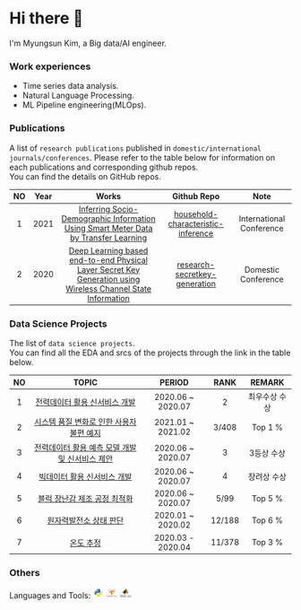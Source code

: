 # Hi there 👋
I'm Myungsun Kim, a Big data/AI engineer.

### Work experiences
* Time series data analysis.  
* Natural Language Processing.  
* ML Pipeline engineering(MLOps).


### Publications
A list of `research publications` published in `domestic/international` `journals/conferences`.
Please refer to the table below for information on each publications and corresponding github repos.  
You can find the details on GitHub repos.  

|NO|Year|Works|Github Repo|Note|
|:--------------------:|:--------------------:|:------------:|:------------:|:------------:|
|1|2021|[Inferring Socio-Demographic Information Using Smart Meter Data by Transfer Learning](https://ieeexplore.ieee.org/document/9791982)|[household-characteristic-inference](https://github.com/mysunk/household-characteristic-inference)|International Conference|
|2|2020|[Deep Learning based end-to-end Physical Layer Secret Key Generation using Wireless Channel State Information](https://www.dbpia.co.kr/Journal/articleDetail?nodeId=NODE10501198)|[research-secretkey-generation](https://github.com/mysunk/research-secretkey-generation)|Domestic Conference|


### Data Science Projects
The list of `data science projects`.  
You can find all the EDA and srcs of the projects through the link in the table below.  

|NO|TOPIC|PERIOD|RANK|REMARK|
|:--------------------:|:--------------------:|:--------------------:|:--------------------:|:--------------------:|
|1|[전력데이터 활용 신서비스 개발](https://github.com/mysunk/kepco-appliances-scheduling)|2020.06 ~ 2020.07|2|최우수상 수상|
|2|[시스템 품질 변화로 인한 사용자 불편 예지](https://github.com/mysunk/dacon-lg-user)|2021.01 ~ 2021.02|3/408|Top 1 %|
|3|[전력데이터 활용 예측 모델 개발 및 신서비스 제안](https://github.com/mysunk/dreamai-load-forecasting)|2020.06 ~ 2020.07|3|3등상 수상|
|4|[빅데이터 활용 신서비스 개발](https://github.com/mysunk/daegu-area-recognition)|2020.06 ~ 2020.07|4|장려상 수상|
|5|[블럭 장난감 제조 공정 최적화](https://github.com/mysunk/dacon-process-optimization)|2020.06 ~ 2020.07|5/99|Top 5 %|
|6|[원자력발전소 상태 판단](https://github.com/mysunk/dacon-powerplant-state-estimation)|2020.01 ~ 2020.02|12/188|Top 6 %|
|7|[온도 추정](https://github.com/mysunk/dacon-temperature-forecasting)|2020.03 - 2020.04|11/378|Top 3 %|

### Others
Languages and Tools:
<code><img height="20" src="https://raw.githubusercontent.com/github/explore/80688e429a7d4ef2fca1e82350fe8e3517d3494d/topics/python/python.png"></code>
<code><img height="20" src="https://raw.githubusercontent.com/github/explore/80688e429a7d4ef2fca1e82350fe8e3517d3494d/topics/tensorflow/tensorflow.png"></code>
<code><img height="20" src="https://raw.githubusercontent.com/github/explore/80688e429a7d4ef2fca1e82350fe8e3517d3494d/topics/matlab/matlab.png"></code>


<!--
**mysunk/mysunk** is a ✨ _special_ ✨ repository because its `README.md` (this file) appears on your GitHub profile.

Here are some ideas to get you started:

- 🔭 I’m currently working on ...
- 🌱 I’m currently learning ...
- 👯 I’m looking to collaborate on ...
- 🤔 I’m looking for help with ...
- 💬 Ask me about ...
- 📫 How to reach me: ...
- 😄 Pronouns: ...
- ⚡ Fun fact: ...
-->
